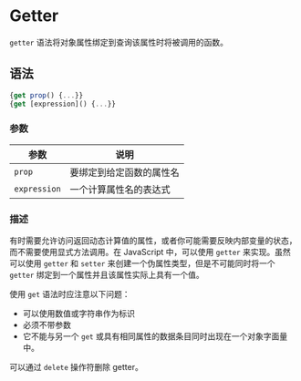 # Getter

`getter` 语法将对象属性绑定到查询该属性时将被调用的函数。

## 语法

```js
{get prop() {...}}
{get [expression]() {...}}
```

### 参数

| 参数         | 说明                     |
| ------------ | ------------------------ |
| `prop`       | 要绑定到给定函数的属性名 |
| `expression` | 一个计算属性名的表达式   |

### 描述

有时需要允许访问返回动态计算值的属性，或者你可能需要反映内部变量的状态，而不需要使用显式方法调用。在  JavaScript 中，可以使用 `getter` 来实现。虽然可以使用 `getter` 和 `setter` 来创建一个伪属性类型，但是不可能同时将一个 `getter` 绑定到一个属性并且该属性实际上具有一个值。

使用 `get` 语法时应注意以下问题：

- 可以使用数值或字符串作为标识
- 必须不带参数
- 它不能与另一个 `get` 或具有相同属性的数据条目同时出现在一个对象字面量中。

可以通过 `delete` 操作符删除 getter。

